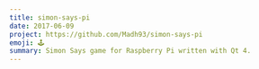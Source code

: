 ```yaml
---
title: simon-says-pi
date: 2017-06-09
project: https://github.com/Madh93/simon-says-pi
emoji: 🕹️
summary: Simon Says game for Raspberry Pi written with Qt 4.
---
```

